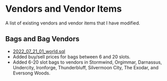 # Vendors and Vendor Items
A list of existing vendors and vendor items that I have modified.

## Bags and Bag Vendors
- [2022_07_21_01_world.sql](../sql/custom/world/2022_07_21_01_world.sql)
- Added buy/sell prices for bags between 6 and 20 slots.
- Added 6-20 slot bags to vendors in Stormwind, Orgimmar, Darnassus, Undercity, Ironforge, Thunderbluff, Silvermoon City, The Exodar, and Eversong Woods.